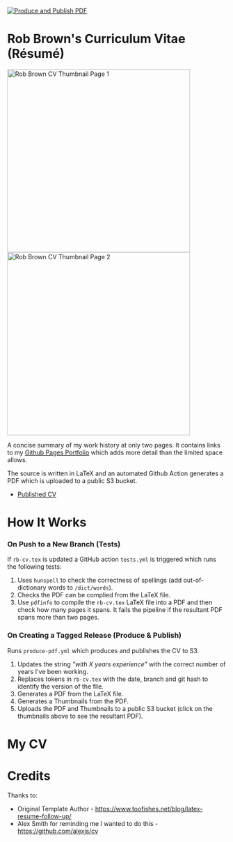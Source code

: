 [![Produce and Publish PDF](https://github.com/robert-will-brown/cv/actions/workflows/produce-pdf.yml/badge.svg?branch=main)](https://github.com/robert-will-brown/cv/actions/workflows/produce-pdf.yml)

# Rob Brown's Curriculum Vitae (Résumé)

<p>
  <a href="https://rbcv.s3.eu-west-2.amazonaws.com/artifacts/rb-cv.pdf">
    <img src="https://rbcv.s3.eu-west-2.amazonaws.com/artifacts/rb-cv-thumbnail-p1.jpg" alt="Rob Brown CV Thumbnail Page 1" height="420">
    <img src="https://rbcv.s3.eu-west-2.amazonaws.com/artifacts/rb-cv-thumbnail-p2.jpg" alt="Rob Brown CV Thumbnail Page 2" height="420">
  </a>
</p>


A concise summary of my work history at only two pages.  It contains links to my [Github Pages Portfolio](https://robert-will-brown.github.io) which adds more detail than the limited space allows.  

The source is written in LaTeX and an automated Github Action generates a PDF which is uploaded to a public S3 bucket.

 - <a href="https://rbcv.s3.eu-west-2.amazonaws.com/artifacts/rb-cv.pdf">Published CV</a>

# How It Works
### On Push to a New Branch (Tests)
If `rb-cv.tex` is updated a GitHub action `tests.yml` is triggered which runs the following tests:

 1. Uses `hunspell` to check the correctness of spellings (add out-of-dictionary words to `/dict/words`).
 1. Checks the PDF can be complied from the LaTeX file.
 1. Use `pdfinfo` to compile the `rb-cv.tex` LaTeX file into a PDF and then check how many pages it spans.  It fails the pipeline if the resultant PDF spans more than two pages.

### On Creating a Tagged Release (Produce & Publish)
Runs `produce-pdf.yml` which produces and publishes the CV to S3.

 1. Updates the string _"with X years experience"_ with the correct number of years I've been working.
 1. Replaces tokens in `rb-cv.tex` with the date, branch and git hash to identify the version of the file.
 1. Generates a PDF from the LaTeX file.
 1. Generates a Thumbnails from the PDF.
 1. Uploads the PDF and Thumbnails to a public S3 bucket (click on the thumbnails above to see the resultant PDF).

# My CV


# Credits
Thanks to:
 - Original Template Author - https://www.toofishes.net/blog/latex-resume-follow-up/
 - Alex Smith for reminding me I wanted to do this - https://github.com/alexjs/cv

